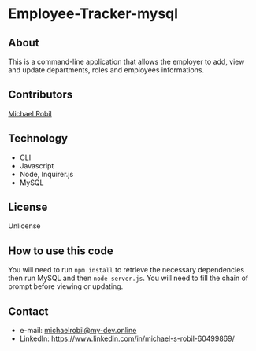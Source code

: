 # Employee-Tracker-mysql

## About
This is a command-line application that allows the employer to add, view and update departments, roles and employees informations. 

## Contributors
[Michael Robil](https://github.com/michaelrobil)

## Technology
- CLI
- Javascript
- Node, Inquirer.js
- MySQL

## License
Unlicense

## How to use this code
You will need to run ```npm install``` to retrieve the necessary dependencies then run MySQL and then ```node server.js```.
You will need to fill the chain of prompt before viewing or updating.

## Contact

- e-mail: michaelrobil@my-dev.online
- LinkedIn: https://www.linkedin.com/in/michael-s-robil-60499869/
